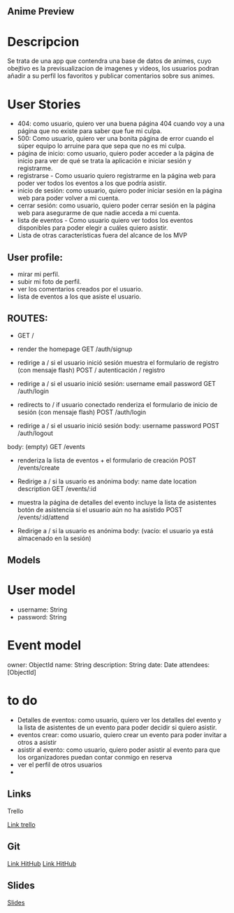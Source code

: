 ## Anime Preview

# Descripcion 

Se trata de una app que contendra una base de datos de animes, cuyo obejtivo es la previsualizacion de imagenes y videos, los usuarios podran 
añadir a su perfil los favoritos y publicar comentarios sobre sus animes.

# User Stories
- 404: como usuario, quiero ver una buena página 404 cuando voy a una página que no existe para saber que fue mi culpa.
- 500: Como usuario, quiero ver una bonita página de error cuando el súper equipo lo arruine para que sepa que no es mi culpa.
- página de inicio: como usuario, quiero poder acceder a la página de inicio para ver de qué se trata la aplicación e iniciar sesión y registrarme.
- registrarse - Como usuario quiero registrarme en la página web para poder ver todos los eventos a los que podría asistir.
- inicio de sesión: como usuario, quiero poder iniciar sesión en la página web para poder volver a mi cuenta.
- cerrar sesión: como usuario, quiero poder cerrar sesión en la página web para asegurarme de que nadie acceda a mi cuenta.
- lista de eventos - Como usuario quiero ver todos los eventos disponibles para poder elegir a cuáles quiero asistir.
- Lista de otras características fuera del alcance de los MVP

## User profile:

- mirar mi perfil.
- subir mi foto de perfil.
- ver los comentarios creados por el usuario.
- lista de eventos a los que asiste el usuario.

## ROUTES:

- GET /

- render the homepage
GET /auth/signup

- redirige a / si el usuario inició sesión
muestra el formulario de registro (con mensaje flash)
POST / autenticación / registro

- redirige a / si el usuario inició sesión:
username
email
password
GET /auth/login

- redirects to / if usuario conectado
renderiza el formulario de inicio de sesión (con mensaje flash)
POST /auth/login

- redirige a / si el usuario inició sesión
body:
username
password
POST /auth/logout

body: (empty)
GET /events

- renderiza la lista de eventos + el formulario de creación
POST /events/create

- Redirige a / si la usuario es anónima
body:
name
date
location
description
GET /events/:id

- muestra la página de detalles del evento
    incluye la lista de asistentes
    botón de asistencia si el usuario aún no ha asistido
POST /events/:id/attend

- Redirige a / si la usuario es anónima
body: (vacío: el usuario ya está almacenado en la sesión)

## Models
# User model

- username: String
- password: String

# Event model

owner: ObjectId<User>
name: String
description: String
date: Date
attendees: [ObjectId<User>]

# to do

- Detalles de eventos: como usuario, quiero ver los detalles del evento y la lista de asistentes de un evento para poder decidir si quiero asistir.
- eventos crear: como usuario, quiero crear un evento para poder invitar a otros a asistir
- asistir al evento: como usuario, quiero poder asistir al evento para que los organizadores puedan contar conmigo en reserva
- ver el perfil de otros usuarios
- 

## Links

Trello

[Link trello](https://trello.com/b/l6MtU9S4/working-space)


## Git

[Link HitHub](https://github.com/TomasAldea/animePreview)
[Link HitHub](https://github.com/LucasFeli/animePreview)


## Slides

[Slides](https://github.com/LucasFeli/animePreview)


